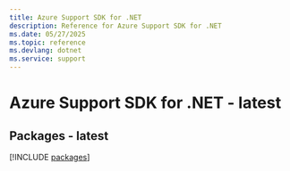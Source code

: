 ```yaml
---
title: Azure Support SDK for .NET
description: Reference for Azure Support SDK for .NET
ms.date: 05/27/2025
ms.topic: reference
ms.devlang: dotnet
ms.service: support
---
```

# Azure Support SDK for .NET - latest
## Packages - latest
[!INCLUDE [packages](support-index.md)]